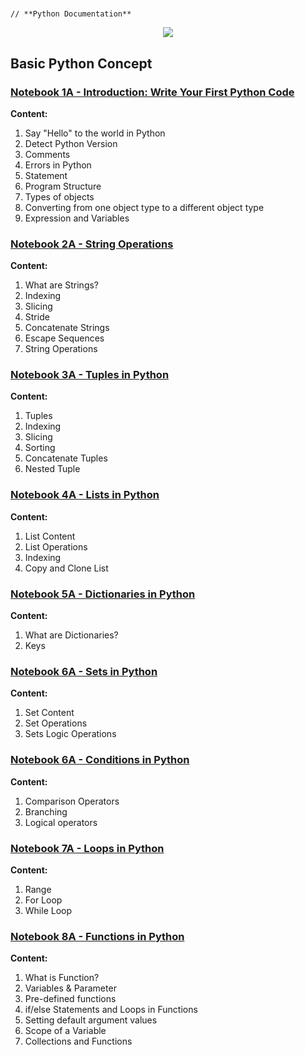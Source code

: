 # <p align="center">
    // **Python Documentation**
</p>

<p align="center">
  <img src="https://github.com/dikoharyadhanto/Python-Documentation/blob/974247b3085fe09dbd80183a2530a7727aa79c55/python.png" />
</p>

## **Basic Python Concept**

### [Notebook 1A - Introduction: Write Your First Python Code](https://github.com/dikoharyadhanto/Python-Documentation/blob/2417b03a17a7d096f6e26a082cbc472ddffd8bd2/PY0101EN-1-1-Write_your_first_python_code.ipynb)

**Content:**

1. Say "Hello" to the world in Python
2. Detect Python Version
3. Comments
4. Errors in Python
5. Statement
6. Program Structure
7. Types of objects
8. Converting from one object type to a different object type
9. Expression and Variables

### [Notebook 2A - String Operations](https://github.com/dikoharyadhanto/Python-Documentation/blob/45a890facf786a86ed7b9a7300dbdaf92abd22f7/PY0101EN-1-2-Strings.ipynb)

**Content:**

1. What are Strings?
2. Indexing
3. Slicing
4. Stride
5. Concatenate Strings
6. Escape Sequences
7. String Operations

### [Notebook 3A - Tuples in Python](https://github.com/dikoharyadhanto/Python-Documentation/blob/6b8fb014648071e3e576e78a206828a5e1c47974/PY0101EN-2-1-Tuples.ipynb)

**Content:**

1. Tuples
2. Indexing
3. Slicing
4. Sorting
5. Concatenate Tuples
6. Nested Tuple

### [Notebook 4A - Lists in Python](https://github.com/dikoharyadhanto/Python-Documentation/blob/150752f6703530caae48aedfb7895f3ee242bdea/PY0101EN-2-2-Lists.ipynb)

**Content:**

1. List Content
2. List Operations
3. Indexing
4. Copy and Clone List

### [Notebook 5A - Dictionaries in Python](https://github.com/dikoharyadhanto/Python-Documentation/blob/150752f6703530caae48aedfb7895f3ee242bdea/PY0101EN-2-3-Dictionaries.ipynb)

**Content:**

1. What are Dictionaries?
2. Keys

### [Notebook 6A - Sets in Python](https://github.com/dikoharyadhanto/Python-Documentation/blob/150752f6703530caae48aedfb7895f3ee242bdea/PY0101EN-2-4-Sets.ipynb)

**Content:**

1. Set Content
2. Set Operations
3. Sets Logic Operations

### [Notebook 6A - Conditions in Python](https://github.com/dikoharyadhanto/Python-Documentation/blob/150752f6703530caae48aedfb7895f3ee242bdea/PY0101EN-3-1-Conditions.ipynb)

**Content:**

1. Comparison Operators
2. Branching
3. Logical operators

### [Notebook 7A - Loops in Python](https://github.com/dikoharyadhanto/Python-Documentation/blob/150752f6703530caae48aedfb7895f3ee242bdea/PY0101EN-3-2-Loops.ipynb)

**Content:**

1. Range
2. For Loop
3. While Loop

### [Notebook 8A - Functions in Python](https://github.com/dikoharyadhanto/Python-Documentation/blob/150752f6703530caae48aedfb7895f3ee242bdea/PY0101EN-3-3-Functions.ipynb)

**Content:**

1. What is Function?
2. Variables & Parameter
3. Pre-defined functions
4. if/else Statements and Loops in Functions
5. Setting default argument values
6. Scope of a Variable
7. Collections and Functions
